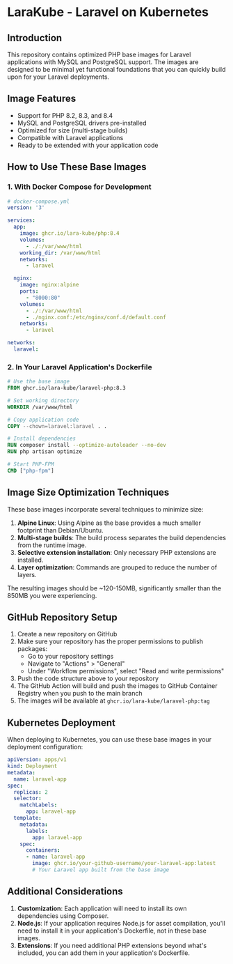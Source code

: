 # LaraKube - Laravel on Kubernetes

## Introduction

This repository contains optimized PHP base images for Laravel applications with MySQL and PostgreSQL support. 
The images are designed to be minimal yet functional foundations that you can quickly build upon for your Laravel deployments.

## Image Features

- Support for PHP 8.2, 8.3, and 8.4
- MySQL and PostgreSQL drivers pre-installed
- Optimized for size (multi-stage builds)
- Compatible with Laravel applications
- Ready to be extended with your application code

## How to Use These Base Images

### 1. With Docker Compose for Development

```yaml
# docker-compose.yml
version: '3'

services:
  app:
    image: ghcr.io/lara-kube/php:8.4
    volumes:
      - ./:/var/www/html
    working_dir: /var/www/html
    networks:
      - laravel

  nginx:
    image: nginx:alpine
    ports:
      - "8000:80"
    volumes:
      - ./:/var/www/html
      - ./nginx.conf:/etc/nginx/conf.d/default.conf
    networks:
      - laravel

networks:
  laravel:
```

### 2. In Your Laravel Application's Dockerfile

```dockerfile
# Use the base image
FROM ghcr.io/lara-kube/laravel-php:8.3

# Set working directory
WORKDIR /var/www/html

# Copy application code
COPY --chown=laravel:laravel . .

# Install dependencies
RUN composer install --optimize-autoloader --no-dev
RUN php artisan optimize

# Start PHP-FPM
CMD ["php-fpm"]
```

## Image Size Optimization Techniques

These base images incorporate several techniques to minimize size:

1. **Alpine Linux**: Using Alpine as the base provides a much smaller footprint than Debian/Ubuntu.
2. **Multi-stage builds**: The build process separates the build dependencies from the runtime image.
3. **Selective extension installation**: Only necessary PHP extensions are installed.
4. **Layer optimization**: Commands are grouped to reduce the number of layers.

The resulting images should be ~120-150MB, significantly smaller than the 850MB you were experiencing.

## GitHub Repository Setup

1. Create a new repository on GitHub
2. Make sure your repository has the proper permissions to publish packages:
    - Go to your repository settings
    - Navigate to "Actions" > "General"
    - Under "Workflow permissions", select "Read and write permissions"
3. Push the code structure above to your repository
4. The GitHub Action will build and push the images to GitHub Container Registry when you push to the main branch
5. The images will be available at `ghcr.io/lara-kube/laravel-php:tag`

## Kubernetes Deployment

When deploying to Kubernetes, you can use these base images in your deployment configuration:

```yaml
apiVersion: apps/v1
kind: Deployment
metadata:
  name: laravel-app
spec:
  replicas: 2
  selector:
    matchLabels:
      app: laravel-app
  template:
    metadata:
      labels:
        app: laravel-app
    spec:
      containers:
      - name: laravel-app
        image: ghcr.io/your-github-username/your-laravel-app:latest
        # Your Laravel app built from the base image
```

## Additional Considerations

1. **Customization**: Each application will need to install its own dependencies using Composer.
2. **Node.js**: If your application requires Node.js for asset compilation, you'll need to install it in your application's Dockerfile, not in these base images.
3. **Extensions**: If you need additional PHP extensions beyond what's included, you can add them in your application's Dockerfile.